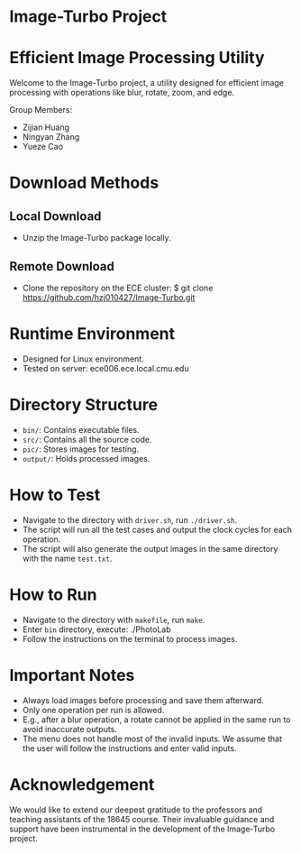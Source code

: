 # Image-Turbo Project
# Efficient Image Processing Utility

Welcome to the Image-Turbo project, a utility designed for efficient 
image processing with operations like blur, rotate, zoom, and edge.

Group Members:
- Zijian Huang
- Ningyan Zhang
- Yueze Cao

# Download Methods

## Local Download
- Unzip the Image-Turbo package locally.

## Remote Download
- Clone the repository on the ECE cluster:
  $ git clone https://github.com/hzj010427/Image-Turbo.git

# Runtime Environment

- Designed for Linux environment.
- Tested on server: ece006.ece.local.cmu.edu

# Directory Structure

- `bin/`: Contains executable files.
- `src/`: Contains all the source code.
- `pic/`: Stores images for testing.
- `output/`: Holds processed images.

# How to Test

- Navigate to the directory with `driver.sh`, run `./driver.sh`.
- The script will run all the test cases and output the clock cycles for each operation.
- The script will also generate the output images in the same directory with the name `test.txt`.

# How to Run

- Navigate to the directory with `makefile`, run `make`.
- Enter `bin` directory, execute:
   ./PhotoLab
- Follow the instructions on the terminal to process images.

# Important Notes

- Always load images before processing and save them afterward.
- Only one operation per run is allowed. 
- E.g., after a blur operation, a rotate cannot be applied in the same run to avoid inaccurate outputs.
- The menu does not handle most of the invalid inputs. We assume that the user will follow the instructions and enter valid inputs.

# Acknowledgement

We would like to extend our deepest gratitude to the professors and teaching assistants of the 18645 course. Their invaluable guidance and support have been instrumental in the development of the Image-Turbo project. 

